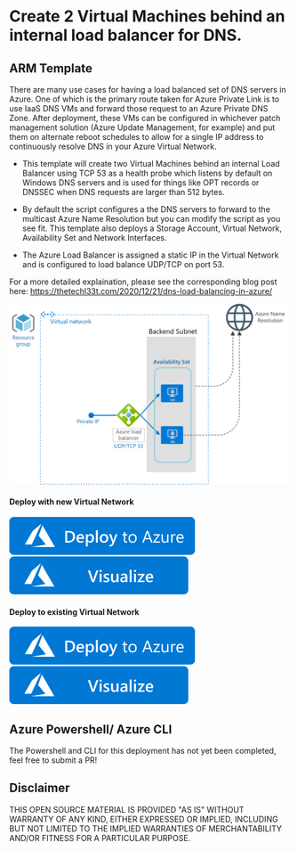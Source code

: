 

# Create 2 Virtual Machines behind an internal load balancer for DNS. 

## ARM Template

There are many use cases for having a load balanced set of DNS servers in Azure. One of which is the primary route taken for Azure Private Link is to use IaaS DNS VMs and forward those request to an Azure Private DNS Zone. After deployment, these VMs can be configured in whichever patch management solution (Azure Update Management, for example) and put them on alternate reboot schedules to allow for a single IP address to continuously resolve DNS in your Azure Virtual Network.

- This template will create two Virtual Machines behind an internal Load Balancer using TCP 53 as a health probe which listens by default on Windows DNS servers and is used for things like OPT records or DNSSEC when DNS requests are larger than 512 bytes.

- By default the script configures a the DNS servers to forward to the multicast Azure Name Resolution but you can modify the script as you see fit. This template also deploys a Storage Account, Virtual Network, Availability Set and Network Interfaces.

- The Azure Load Balancer is assigned a static IP in the Virtual Network and is configured to load balance UDP/TCP on port 53.

For a more detailed explaination, please see the corresponding blog post here: https://thetechl33t.com/2020/12/21/dns-load-balancing-in-azure/

<img src="./images/Azure-DNS-LB.png"/>

#### Deploy with new Virtual Network

[![Deploy To Azure](https://raw.githubusercontent.com/Azure/azure-quickstart-templates/master/1-CONTRIBUTION-GUIDE/images/deploytoazure.svg?sanitize=true)](https://portal.azure.com/#create/Microsoft.Template/uri/https%3A%2F%2Fraw.githubusercontent.com%2FMattHansen0%2Fazure-dnslb%2Fmain%2Fazuredeploy.json)  [![Visualize](https://raw.githubusercontent.com/Azure/azure-quickstart-templates/master/1-CONTRIBUTION-GUIDE/images/visualizebutton.svg?sanitize=true)](http://armviz.io/#/?load=https%3A%2F%2Fraw.githubusercontent.com%2FMattHansen0%2Fazure-dnslb%2Fmain%2Fazuredeploy.json)

#### Deploy to existing Virtual Network

[![Deploy To Azure](https://raw.githubusercontent.com/Azure/azure-quickstart-templates/master/1-CONTRIBUTION-GUIDE/images/deploytoazure.svg?sanitize=true)](https://portal.azure.com/#create/Microsoft.Template/uri/https%3A%2F%2Fraw.githubusercontent.com%2FMattHansen0%2Fazure-dnslb%2Fmain%2Fexisting%2Fazuredeploy.json)  [![Visualize](https://raw.githubusercontent.com/Azure/azure-quickstart-templates/master/1-CONTRIBUTION-GUIDE/images/visualizebutton.svg?sanitize=true)](http://armviz.io/#/?load=https%3A%2F%2Fraw.githubusercontent.com%2FMattHansen0%2Fazure-dnslb%2Fmain%2Fazuredeploy.json)



## Azure Powershell/ Azure CLI

The Powershell and CLI for this deployment has not yet been completed, feel free to submit a PR!


## Disclaimer

THIS OPEN SOURCE MATERIAL IS PROVIDED "AS IS" WITHOUT WARRANTY OF ANY KIND, EITHER EXPRESSED OR IMPLIED, INCLUDING BUT NOT LIMITED TO THE IMPLIED WARRANTIES OF MERCHANTABILITY AND/OR FITNESS FOR A PARTICULAR PURPOSE.